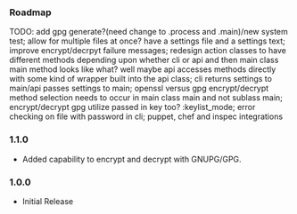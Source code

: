 ### Roadmap
TODO: add gpg generate?(need change to .process and .main)/new system test; allow for multiple files at once? have a settings file and a settings text; improve encrypt/decrpyt failure messages; redesign action classes to have different methods depending upon whether cli or api and then main class main method looks like what? well maybe api accesses methods directly with some kind of wrapper built into the api class; cli returns settings to main/api passes settings to main; openssl versus gpg encrypt/decrypt method selection needs to occur in main class main and not sublass main; encrypt/decrypt gpg utilize passed in key too? :keylist_mode; error checking on file with password in cli; puppet, chef and inspec integrations

### 1.1.0
- Added capability to encrypt and decrypt with GNUPG/GPG.

### 1.0.0
- Initial Release
